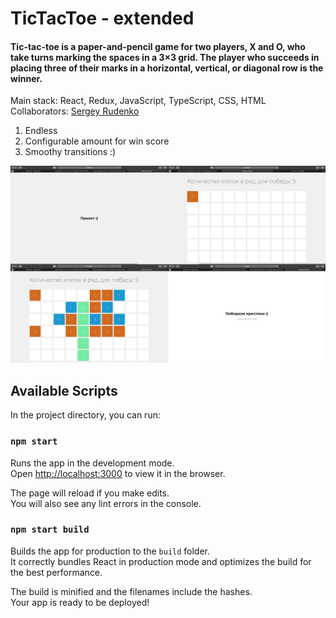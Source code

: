 # TicTacToe - extended #
#### Tic-tac-toe is a paper-and-pencil game for two players, X and O, who take turns marking the spaces in a 3×3 grid. The player who succeeds in placing three of their marks in a horizontal, vertical, or diagonal row is the winner. ####

Main stack: React, Redux, JavaScript, TypeScript, CSS, HTML <br/>
Collaborators: [Sergey Rudenko](https://github.com/rudensergey)

1. Endless
2. Configurable amount for win score
3. Smoothy transitions :)

![Interface](https://github.com/rudensergey/tic-tac-toe/blob/master/readmemedia/main.jpeg?raw=true)<br/>

## Available Scripts

In the project directory, you can run:

### `npm start`

Runs the app in the development mode.<br />
Open [http://localhost:3000](http://localhost:3000) to view it in the browser.

The page will reload if you make edits.<br />
You will also see any lint errors in the console.

### `npm start build`

Builds the app for production to the `build` folder.<br />
It correctly bundles React in production mode and optimizes the build for the best performance.

The build is minified and the filenames include the hashes.<br />
Your app is ready to be deployed!
